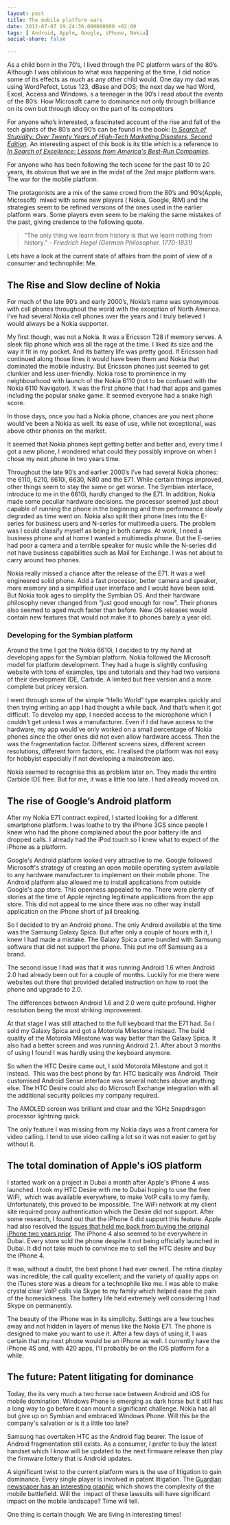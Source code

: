 ```yaml
---
layout: post
title: The mobile platform wars
date: 2012-07-07 19:24:36.000000000 +02:00
tags: [ Android, Apple, Google, iPhone, Nokia]
social-share: false

---
```


As a child born in the 70’s, I lived through the PC platform wars of the 80’s. Although I was oblivious to what was happening at the time, I did notice some of its effects as much as any other child would. One day my dad was using WordPefect, Lotus 123, dBase and DOS; the next day we had Word, Excel, Access and Windows. 
s a teenager in the 90’s I read about the events of the 80’s: How Microsoft came to dominance not only through brilliance on its own but through idiocy on the part of its competitors

For anyone who’s interested, a fascinated account of the rise and fall of the tech giants of the 80’s and 90’s can be found in the book: <em><a class="zem_slink" title="In Search of Stupidity: Over Twenty Years of High Tech Marketing Disasters, Second Edition" href="http://www.amazon.com/Search-Stupidity-Twenty-Marketing-Disasters/dp/1590597214%3FSubscriptionId%3D0G81C5DAZ03ZR9WH9X82%26tag%3Dassbl05-20%26linkCode%3Dxm2%26camp%3D2025%26creative%3D165953%26creativeASIN%3D1590597214" target="_blank" rel="amazon">In Search of Stupidity: Over Twenty Years of High-Tech Marketing Disasters, Second Edition</a>. </em>An interesting aspect of this book is its title which is a reference to <em><a href="http://www.amazon.com/gp/product/0060548789?ie=UTF8&amp;tag=assbl05-20&amp;linkCode=xm2&amp;camp=1789&amp;creativeASIN=0060548789">In Search of Excellence: Lessons from America's Best-Run Companies</a>.</em>

For anyone who has been following the tech scene for the past 10 to 20 years, its obvious that we are in the midst of the 2nd major platform wars. The war for the mobile platform.

The protagonists are a mix of the same crowd from the 80’s and 90’s(Apple, Microsoft)  mixed with some new players ( Nokia, Google, RIM) and the strategies seem to be refined versions of the ones used in the earlier platform wars. Some players even seem to be making the same mistakes of the past, giving credence to the following quote.

> “The only thing we learn from history is that we learn nothing from history.” - *Friedrich Hegel (German Philosopher. 1770-1831)*

Lets have a look at the current state of affairs from the point of view of a consumer and technophile: Me.

## The Rise and Slow decline of Nokia

For much of the late 90’s and early 2000’s, Nokia’s name was synonymous with cell phones throughout the world with the exception of North America. I’ve had several Nokia cell phones over the years and I truly believed I would always be a Nokia supporter.

My first though, was not a Nokia. It was a Ericsson T28 if memory serves. A sleek flip phone which was all the rage at the time. I liked its size and the way it fit in my pocket. And its battery life was pretty good. If Ericsson had continued along those lines it would have been them and Nokia that dominated the mobile industry. But Ericsson phones just seemed to get clunkier and less user-friendly. 
Nokia rose to prominence in my neighbourhood with launch of the Nokia 6110 (not to be confused with the Nokia 6110 Navigator). It was the first phone that I had that apps and games including the popular snake game. 
It seemed everyone had a snake high score.

In those days, once you had a Nokia phone, chances are you next phone would’ve been a Nokia as well. Its ease of use, while not exceptional, was above other phones on the market.

It seemed that Nokia phones kept getting better and better and, every time I got a new phone, I wondered what could they possibly improve on when I chose my next phone in two years time.

Throughout the late 90’s and earlier 2000’s I’ve had several Nokia phones: the 6110, 6210, 6610i, 6630, N80 and the E71. While certain things improved, other things seem to stay the same or get worse. The Symbian interface, introduce to me in the 6610i, hardly changed to the E71. 
In addition, Nokia made some peculiar hardware decisions. the processor seemed just about capable of running the phone in the beginning and then performance slowly degraded as time went on. 
Nokia also split their phone lines into the E-series for business users and N-series for multimedia users. The problem was I could classify myself as being in both camps. At work, I need a business phone and at home I wanted a multimedia phone. 
But the E-series had poor a camera and a terrible speaker for music while the N-series did not have business capabilities such as Mail for Exchange. I was not about to carry around two phones.

Nokia really missed a chance after the release of the E71. It was a well engineered solid phone. Add a fast processor, better camera and speaker, more memory and a simplified user interface and I would have been sold. But Nokia took ages to simplify the Symbian OS. And their hardware philosophy never changed from “just good enough for now”. 
Their phones also seemed to aged much faster than before. New OS releases would contain new features that would not make it to phones barely a year old.

### Developing for the Symbian platform

Around the time I got the Nokia 6610i, I decided to try my hand at developing apps for the Symbian platform. Nokia followed the Microsoft model for platform development. They had a huge is slightly confusing website with tons of examples, tips and tutorials and they had two versions of their development IDE, Carbide. A limited but free version and a more complete but pricey version.

I went through some of the simple “Hello World” type examples quickly and then trying writing an app I had thought a while back. And that’s when it got difficult. To develop my app, I needed access to the microphone which I couldn’t get unless I was a manufacturer. Even if I did have access to the hardware, my app would’ve only worked on a small percentage of Nokia phones since the other ones did not even allow hardware access. Then the was the fragmentation factor. Different screens sizes, different screen resolutions, different form factors, etc. I realised the platform was not easy for hobbyist especially if not developing a mainstream app.

Nokia seemed to recognise this as problem later on. They made the entire Carbide IDE free. But for me, it was a little too late. I had already moved on.

## The rise of Google’s Android platform

After my Nokia E71 contract expired, I started looking for a different smartphone platform. I was loathe to try the iPhone 3GS since people I knew who had the phone complained about the poor battery life and dropped calls. I already had the iPod touch so I knew what to expect of the iPhone as a platform.

Google's Android platform looked very attractive to me. Google followed Microsoft's strategy of creating an open mobile operating system available to any hardware manufacturer to implement on their mobile phone. The Android platform also allowed me to install applications from outside Google's app store. This openness appealed to me. There were plenty of stories at the time of Apple rejecting legitimate applications from the app store. 
This did not appeal to me since there was no other way install application on the iPhone short of jail breaking.

So I decided to try an Android phone. The only Android available at the time was the Samsung Galaxy Spica. But after only a couple of hours with it, I knew I had made a mistake. The Galaxy Spica came bundled with Samsung software that did not support the phone. This put me off Samsung as a brand.

The second issue I had was that it was running Android 1.6 when Android 2.0 had already been out for a couple of months. Luckily for me there were websites out there that provided detailed instruction on how to root the phone and upgrade to 2.0.

The differences between Android 1.6 and 2.0 were quite profound. Higher resolution being the most striking improvement.

At that stage I was still attached to the full keyboard that the E71 had. So I sold my Galaxy Spica and got a Motorola Milestone instead. The build quality of the Motorola Milestone was way better than the Galaxy Spica. It also had a better screen and was running Android 2.1. After about 3 months of using I found I was hardly using the keyboard anymore.

So when the HTC Desire came out, I sold Motorola Milestone and got it instead.  This was the best phone by far. HTC basically was Android. Their customised Android Sense interface was several notches above anything else. The HTC Desire could also do Microsoft Exchange integration with all the additional security policies my company required.

The AMOLED screen was brilliant and clear and the 1GHz Snapdragon processor lightning quick.

The only feature I was missing from my Nokia days was a front camera for video calling. I tend to use video calling a lot so it was not easier to get by without it.

## The total domination of Apple's iOS platform

I started work on a project in Dubai a month after Apple's iPhone 4 was launched. I took my HTC Desire with me to Dubai hoping to use the free WiFi,  which was available everywhere, to make VoIP calls to my family. Unfortunately, this proved to be impossible. The WiFi network at my client site required proxy authentication which the Desire did not support. After some research, I found out that the iPhone 4 did support this feature. Apple had also resolved the <a href="http://asifhamza.com/2009/01/choosing-a-new-phone-where-to-from-the-nokia-n80/">issues that held me back from buying the original iPhone two years prior</a>. The iPhone 4 also seemed to be everywhere in Dubai. Every store sold the phone despite it not being officially launched in Dubai. It did not take much to convince me to sell the HTC desire and buy the iPhone 4.

It was, without a doubt, the best phone I had ever owned. The retina display was incredible; the call quality excellent; and the variety of quality apps on the iTunes store was a dream for a technophile like me. I was able to make crystal clear VoIP calls via Skype to my family which helped ease the pain of the homesickness. The battery life held extremely well considering I had Skype on permanently.

The beauty of the iPhone was in its simplicity. Settings are a few touches away and not hidden in layers of menus like the Nokia E71. The phone is designed to make you want to use it. After a few days of using it, I was certain that my next phone would be an iPhone as well. I currently have the iPhone 4S and, with 420 apps, I'll probably be on the iOS platform for a while.

## The future: Patent litigating for dominance

Today, the its very much a two horse race between Android and iOS for mobile domination. Windows Phone is emerging as dark horse but it still has a long way to go before it can mount a significant challenge. Nokia has all but give up on Symbian and embraced Windows Phone. Will this be the company's salvation or is it a little too late?

Samsung has overtaken HTC as the Android flag bearer. The issue of Android fragmentation still exists. As a consumer, I prefer to buy the latest handset which I know will be updated to the next firmware release than play the firmware lottery that is Android updates.

A significant twist to the current platform wars is the use of litigation to gain dominance. Every single player is involved in patent litigation. The <a href="http://www.guardian.co.uk/technology/2010/oct/04/microsoft-motorola-android-patent-lawsuit">Guardian newspaper has an interesting graphic</a> which shows the complexity of the mobile battlefield. Will the  impact of these lawsuits will have significant impact on the mobile landscape? Time will tell.

One thing is certain though: We are living in interesting times!

